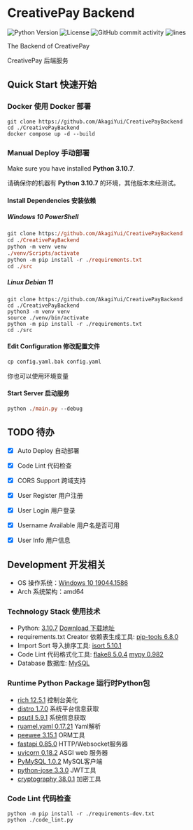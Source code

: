 # CreativePay Backend

![Python Version](https://img.shields.io/badge/python-3.10.7-blue)
![License](https://img.shields.io/github/license/AkagiYui/CreativePayBackend)
![GitHub commit activity](https://img.shields.io/github/commit-activity/m/AkagiYui/CreativePayBackend)
![lines](https://img.shields.io/tokei/lines/github/AkagiYui/CreativePayBackend)

The Backend of CreativePay

CreativePay 后端服务

## Quick Start 快速开始

### Docker 使用 Docker 部署

```shell
git clone https://github.com/AkagiYui/CreativePayBackend
cd ./CreativePayBackend
docker compose up -d --build
```

### Manual Deploy 手动部署

Make sure you have installed **Python 3.10.7**.

请确保你的机器有 **Python 3.10.7** 的环境，其他版本未经测试。

#### Install Dependencies 安装依赖

##### Windows 10 PowerShell

```ps
git clone https://github.com/AkagiYui/CreativePayBackend
cd ./CreativePayBackend
python -m venv venv
./venv/Scripts/activate
python -m pip install -r ./requirements.txt
cd ./src
```

##### Linux Debian 11

```shell
git clone https://github.com/AkagiYui/CreativePayBackend
cd ./CreativePayBackend
python3 -m venv venv
source ./venv/bin/activate
python -m pip install -r ./requirements.txt
cd ./src
```

#### Edit Configuration 修改配置文件

```ps
cp config.yaml.bak config.yaml
```

你也可以使用环境变量

#### Start Server 启动服务

```ps
python ./main.py --debug
```

## TODO 待办

- [x] Auto Deploy 自动部署
- [x] Code Lint 代码检查
- [x] CORS Support 跨域支持

- [x] User Register 用户注册
- [x] User Login 用户登录
- [x] Username Available 用户名是否可用
- [x] User Info 用户信息

## Development 开发相关

- OS 操作系统：[Windows 10 19044.1586](https://www.microsoft.com/zh-cn/windows)
- Arch 系统架构：amd64

### Technology Stack 使用技术

- Python: [3.10.7](https://www.python.org/) [Download 下载地址](https://www.python.org/downloads/release/python-3107/)
- requirements.txt Creator 依赖表生成工具: [pip-tools 6.8.0](https://github.com/jazzband/pip-tools/)
- Import Sort 导入排序工具: [isort 5.10.1](https://pycqa.github.io/isort/)
- Code Lint 代码格式化工具: [flake8 5.0.4](https://flake8.readthedocs.io/en/latest/) [mypy 0.982](https://mypy.readthedocs.io/en/latest/)
- Database 数据库: [MySQL](https://www.mysql.com/)

### Runtime Python Package 运行时Python包  

- [rich 12.5.1](https://github.com/Textualize/rich/blob/master/README.cn.md) 控制台美化
- [distro 1.7.0](https://github.com/python-distro/distro) 系统平台信息获取
- [psutil 5.9.1](https://github.com/giampaolo/psutil) 系统信息获取
- [ruamel.yaml 0.17.21](https://yaml.readthedocs.io/en/latest/) Yaml解析
- [peewee 3.15.1](https://github.com/coleifer/peewee/) ORM工具
- [fastapi 0.85.0](https://fastapi.tiangolo.com/zh/) HTTP/Websocket服务器
- [uvicorn 0.18.2](https://www.uvicorn.org/) ASGI web 服务器
- [PyMySQL 1.0.2](https://pymysql.readthedocs.io/) MySQL客户端
- [python-jose 3.3.0](https://python-jose.readthedocs.io/en/latest/) JWT工具
- [cryptography 38.0.1](https://cryptography.io/en/latest/) 加密工具

### Code Lint 代码检查

```shell
python -m pip install -r ./requirements-dev.txt
python ./code_lint.py
```
